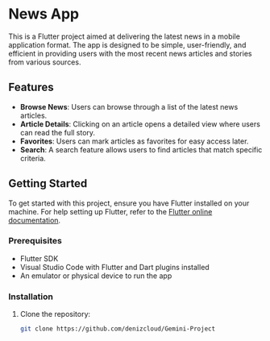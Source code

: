 # News App

This is a Flutter project aimed at delivering the latest news in a mobile application format. The app is designed to be simple, user-friendly, and efficient in providing users with the most recent news articles and stories from various sources.

## Features

- **Browse News**: Users can browse through a list of the latest news articles.
- **Article Details**: Clicking on an article opens a detailed view where users can read the full story.
- **Favorites**: Users can mark articles as favorites for easy access later.
- **Search**: A search feature allows users to find articles that match specific criteria.

## Getting Started

To get started with this project, ensure you have Flutter installed on your machine. For help setting up Flutter, refer to the [Flutter online documentation](https://docs.flutter.dev/).

### Prerequisites

- Flutter SDK
- Visual Studio Code with Flutter and Dart plugins installed
- An emulator or physical device to run the app

### Installation

1. Clone the repository:
   ```sh
   git clone https://github.com/denizcloud/Gemini-Project